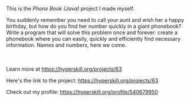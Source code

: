 This is the *Phone Book (Java)* project I made myself.


<p>You suddenly remember you need to call your aunt and wish her a happy birthday, but how do you find her number quickly in a giant phonebook? Write a program that will solve this problem once and forever: create a phonebook where you can easily, quickly and efficiently find necessary information. Names and numbers, here we come.</p><br/><br/>Learn more at <a href="https://hyperskill.org/projects/63?utm_source=ide&utm_medium=ide&utm_campaign=ide&utm_content=project-card">https://hyperskill.org/projects/63</a>

Here's the link to the project: https://hyperskill.org/projects/63

Check out my profile: https://hyperskill.org/profile/540679950